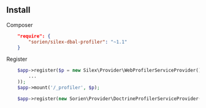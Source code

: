 ## Install

Composer

```json
    "require": {
        "sorien/silex-dbal-profiler": "~1.1"
    }
```

Register

```php
    $app->register($p = new Silex\Provider\WebProfilerServiceProvider(), array(
        ...
    ));
    $app->mount('/_profiler', $p);

    $app->register(new Sorien\Provider\DoctrineProfilerServiceProvider());
```